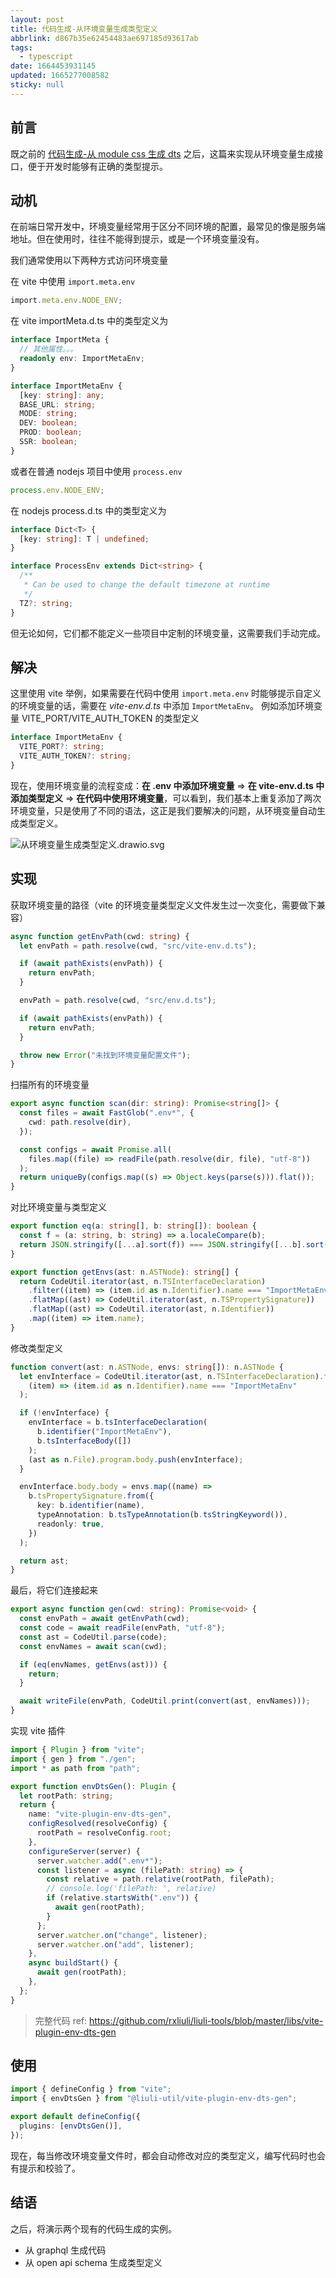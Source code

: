 ```yaml
---
layout: post
title: 代码生成-从环境变量生成类型定义
abbrlink: d867b35e62454483ae697185d93617ab
tags:
  - typescript
date: 1664453931145
updated: 1665277008582
sticky: null
---
```


## 前言

既之前的 [代码生成-从 module css 生成 dts](/p/b8e8ce8bccff49d191480a40a18a7fc8) 之后，这篇来实现从环境变量生成接口，便于开发时能够有正确的类型提示。

## 动机

在前端日常开发中，环境变量经常用于区分不同环境的配置，最常见的像是服务端地址。但在使用时，往往不能得到提示，或是一个环境变量没有。

我们通常使用以下两种方式访问环境变量

在 vite 中使用 `import.meta.env`

```ts
import.meta.env.NODE_ENV;
```

在 vite importMeta.d.ts 中的类型定义为

```ts
interface ImportMeta {
  // 其他属性。。。
  readonly env: ImportMetaEnv;
}

interface ImportMetaEnv {
  [key: string]: any;
  BASE_URL: string;
  MODE: string;
  DEV: boolean;
  PROD: boolean;
  SSR: boolean;
}
```

或者在普通 nodejs 项目中使用 `process.env`

```ts
process.env.NODE_ENV;
```

在 nodejs process.d.ts 中的类型定义为

```ts
interface Dict<T> {
  [key: string]: T | undefined;
}

interface ProcessEnv extends Dict<string> {
  /**
   * Can be used to change the default timezone at runtime
   */
  TZ?: string;
}
```

但无论如何，它们都不能定义一些项目中定制的环境变量，这需要我们手动完成。

## 解决

这里使用 vite 举例，如果需要在代码中使用 `import.meta.env` 时能够提示自定义的环境变量的话，需要在 _vite-env.d.ts_ 中添加 `ImportMetaEnv`。
例如添加环境变量 VITE_PORT/VITE_AUTH_TOKEN 的类型定义

```ts
interface ImportMetaEnv {
  VITE_PORT?: string;
  VITE_AUTH_TOKEN?: string;
}
```

现在，使用环境变量的流程变成：**在 .env 中添加环境变量** => **在 vite-env.d.ts 中添加类型定义** => **在代码中使用环境变量**，可以看到，我们基本上重复添加了两次环境变量，只是使用了不同的语法，这正是我们要解决的问题，从环境变量自动生成类型定义。

![从环境变量生成类型定义.drawio.svg](/resource/3f4cd03fa7564d6a99abab7d2c11d826.svg)

## 实现

获取环境变量的路径（vite 的环境变量类型定义文件发生过一次变化，需要做下兼容）

```ts
async function getEnvPath(cwd: string) {
  let envPath = path.resolve(cwd, "src/vite-env.d.ts");

  if (await pathExists(envPath)) {
    return envPath;
  }

  envPath = path.resolve(cwd, "src/env.d.ts");

  if (await pathExists(envPath)) {
    return envPath;
  }

  throw new Error("未找到环境变量配置文件");
}
```

扫描所有的环境变量

```ts
export async function scan(dir: string): Promise<string[]> {
  const files = await FastGlob(".env*", {
    cwd: path.resolve(dir),
  });

  const configs = await Promise.all(
    files.map((file) => readFile(path.resolve(dir, file), "utf-8"))
  );
  return uniqueBy(configs.map((s) => Object.keys(parse(s))).flat());
}
```

对比环境变量与类型定义

```ts
export function eq(a: string[], b: string[]): boolean {
  const f = (a: string, b: string) => a.localeCompare(b);
  return JSON.stringify([...a].sort(f)) === JSON.stringify([...b].sort(f));
}

export function getEnvs(ast: n.ASTNode): string[] {
  return CodeUtil.iterator(ast, n.TSInterfaceDeclaration)
    .filter((item) => (item.id as n.Identifier).name === "ImportMetaEnv")
    .flatMap((ast) => CodeUtil.iterator(ast, n.TSPropertySignature))
    .flatMap((ast) => CodeUtil.iterator(ast, n.Identifier))
    .map((item) => item.name);
}
```

修改类型定义

```ts
function convert(ast: n.ASTNode, envs: string[]): n.ASTNode {
  let envInterface = CodeUtil.iterator(ast, n.TSInterfaceDeclaration).find(
    (item) => (item.id as n.Identifier).name === "ImportMetaEnv"
  );

  if (!envInterface) {
    envInterface = b.tsInterfaceDeclaration(
      b.identifier("ImportMetaEnv"),
      b.tsInterfaceBody([])
    );
    (ast as n.File).program.body.push(envInterface);
  }

  envInterface.body.body = envs.map((name) =>
    b.tsPropertySignature.from({
      key: b.identifier(name),
      typeAnnotation: b.tsTypeAnnotation(b.tsStringKeyword()),
      readonly: true,
    })
  );

  return ast;
}
```

最后，将它们连接起来

```ts
export async function gen(cwd: string): Promise<void> {
  const envPath = await getEnvPath(cwd);
  const code = await readFile(envPath, "utf-8");
  const ast = CodeUtil.parse(code);
  const envNames = await scan(cwd);

  if (eq(envNames, getEnvs(ast))) {
    return;
  }

  await writeFile(envPath, CodeUtil.print(convert(ast, envNames)));
}
```

实现 vite 插件

```ts
import { Plugin } from "vite";
import { gen } from "./gen";
import * as path from "path";

export function envDtsGen(): Plugin {
  let rootPath: string;
  return {
    name: "vite-plugin-env-dts-gen",
    configResolved(resolveConfig) {
      rootPath = resolveConfig.root;
    },
    configureServer(server) {
      server.watcher.add(".env*");
      const listener = async (filePath: string) => {
        const relative = path.relative(rootPath, filePath);
        // console.log('filePath: ', relative)
        if (relative.startsWith(".env")) {
          await gen(rootPath);
        }
      };
      server.watcher.on("change", listener);
      server.watcher.on("add", listener);
    },
    async buildStart() {
      await gen(rootPath);
    },
  };
}
```

> 完整代码 ref: <https://github.com/rxliuli/liuli-tools/blob/master/libs/vite-plugin-env-dts-gen>

## 使用

```ts
import { defineConfig } from "vite";
import { envDtsGen } from "@liuli-util/vite-plugin-env-dts-gen";

export default defineConfig({
  plugins: [envDtsGen()],
});
```

现在，每当修改环境变量文件时，都会自动修改对应的类型定义，编写代码时也会有提示和校验了。

## 结语

之后，将演示两个现有的代码生成的实例。

- 从 graphql 生成代码
- 从 open api schema 生成类型定义
